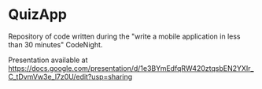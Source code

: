 # QuizApp

Repository of code written during the "write a mobile application in less than 30 minutes" CodeNight.

Presentation available at https://docs.google.com/presentation/d/1e3BYmEdfqRW420ztqsbEN2YXIr_C_tDvmVw3e_l7z0U/edit?usp=sharing
